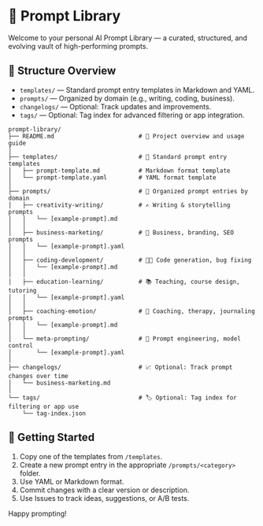 # 🧠 Prompt Library

Welcome to your personal AI Prompt Library — a curated, structured, and evolving vault of high-performing prompts.

## 📁 Structure Overview

- `templates/` — Standard prompt entry templates in Markdown and YAML.
- `prompts/` — Organized by domain (e.g., writing, coding, business).
- `changelogs/` — Optional: Track updates and improvements.
- `tags/` — Optional: Tag index for advanced filtering or app integration.

```
prompt-library/
├── README.md                        # 📘 Project overview and usage guide
│
├── templates/                       # 🧰 Standard prompt entry templates
│   ├── prompt-template.md           # Markdown format template
│   └── prompt-template.yaml         # YAML format template
│
├── prompts/                         # 📁 Organized prompt entries by domain
│   ├── creativity-writing/          # ✍️ Writing & storytelling prompts
│   │   └── [example-prompt].md
│   │
│   ├── business-marketing/          # 💼 Business, branding, SEO prompts
│   │   └── [example-prompt].yaml
│   │
│   ├── coding-development/          # 👨‍💻 Code generation, bug fixing
│   │   └── [example-prompt].md
│   │
│   ├── education-learning/          # 📚 Teaching, course design, tutoring
│   │   └── [example-prompt].yaml
│   │
│   ├── coaching-emotion/            # 🧘 Coaching, therapy, journaling prompts
│   │   └── [example-prompt].md
│   │
│   └── meta-prompting/              # 🧠 Prompt engineering, model control
│       └── [example-prompt].yaml
│
├── changelogs/                      # 📈 Optional: Track prompt changes over time
│   └── business-marketing.md
│
└── tags/                            # 🏷️ Optional: Tag index for filtering or app use
    └── tag-index.json
```

## 🚀 Getting Started

1. Copy one of the templates from `/templates`.
2. Create a new prompt entry in the appropriate `/prompts/<category>` folder.
3. Use YAML or Markdown format.
4. Commit changes with a clear version or description.
5. Use Issues to track ideas, suggestions, or A/B tests.

Happy prompting!
